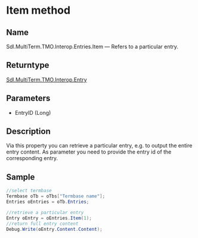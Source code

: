 #  Item method

## Name

Sdl.MultiTerm.TMO.Interop.Entries.Item —          Refers to a particular entry.

## Returntype
[Sdl.MultiTerm.TMO.Interop.Entry](Sdl.MultiTerm.TMO.Interop.Entry.md)


## Parameters

* EntryID (Long)

## Description

Via this property you can retrieve a particular entry, e.g. to output the entire entry content. As parameter you need to provide the entry id of the corresponding entry.

## Sample


```cs
//select termbase
Termbase oTb = oTbs["Termbase name"];
Entries oEntries = oTb.Entries;

//retrieve a particular entry
Entry oEntry = oEntries.Item(1);
//return full entry content
Debug.Write(oEntry.Content.Content);
```
